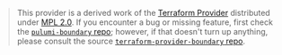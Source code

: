 > This provider is a derived work of the [Terraform Provider](https://github.com/terraform-providers/terraform-provider-boundary)
> distributed under [MPL 2.0](https://www.mozilla.org/en-US/MPL/2.0/). If you encounter a bug or missing feature,
> first check the [`pulumi-boundary` repo](https://github.com/joerit/pulumi-boundary/issues); however, if that doesn't turn up anything,
> please consult the source [`terraform-provider-boundary` repo](https://github.com/terraform-providers/terraform-provider-boundary/issues).
